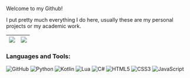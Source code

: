 
Welcome to my Github!

I put pretty much everything I do here, usually these are my personal projects or my academic work.

|<img src="https://github-readme-stats.vercel.app/api?username=Cortuzz&count_private=true&include_all_commits=true&theme=" /></a> | <a href="https://github.com/Cortuzz"><img src="https://github-readme-stats.vercel.app/api/top-langs/?username=Cortuzz&layout=compact&hide=jupyter notebook&count_private=true&langs_count=8&theme=" /></a> |
| ------------- | ------------- |

### Languages and Tools:
![GitHub](https://img.shields.io/badge/github-%23121011.svg?style=for-the-badge&logo=github&logoColor=white)
![Python](https://img.shields.io/badge/python-3670A0?style=for-the-badge&logo=python&logoColor=ffdd54)
![Kotlin](https://img.shields.io/badge/kotlin-%230095D5.svg?style=for-the-badge&logo=kotlin&logoColor=white)
![Lua](https://img.shields.io/badge/lua-%232C2D72.svg?style=for-the-badge&logo=lua&logoColor=white)
![C#](https://img.shields.io/badge/c%23-%23239120.svg?style=for-the-badge&logo=c-sharp&logoColor=white)
![HTML5](https://img.shields.io/badge/html5-%23E34F26.svg?style=for-the-badge&logo=html5&logoColor=white)
![CSS3](https://img.shields.io/badge/css3-%231572B6.svg?style=for-the-badge&logo=css3&logoColor=white)
![JavaScript](https://img.shields.io/badge/-JavaScript-090909?style=for-the-badge&logo=JavaScript&logoColor=E9D54D)
